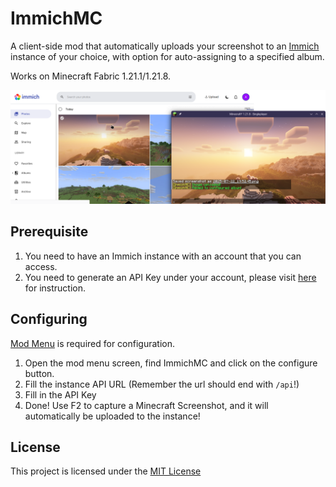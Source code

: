 # ImmichMC
A client-side mod that automatically uploads your screenshot to an [Immich](https://immich.app/) instance of your choice, with option for auto-assigning to a specified album.

Works on Minecraft Fabric 1.21.1/1.21.8.

![A Minecraft window with an identical screenshot uploaded to Immich](assets/preview.png)

## Prerequisite 
1. You need to have an Immich instance with an account that you can access.
2. You need to generate an API Key under your account, please visit [here](https://immich.app/docs/features/command-line-interface/#obtain-the-api-key) for instruction.

## Configuring
[Mod Menu](https://modrinth.com/mod/modmenu) is required for configuration.

1. Open the mod menu screen, find ImmichMC and click on the configure button.
2. Fill the instance API URL (Remember the url should end with `/api`!)
3. Fill in the API Key
4. Done! Use F2 to capture a Minecraft Screenshot, and it will automatically be uploaded to the instance!

## License
This project is licensed under the [MIT License](./LICENSE)